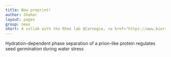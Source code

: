 ```yaml
---
title: New preprint!
author: Shahar
layout: pages
group: news
short: A collab with the Rhee lab @Carnegie, <a href="https://www.biorxiv.org/content/10.1101/2020.08.07.242172v1.abstract">Hydration-dependent phase separation of a prion-like protein regulates seed germination during water stress</a>
---
```


Hydration-dependent phase separation of a prion-like protein regulates seed germination during water stress